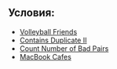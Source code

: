 ## Условия:

- [Volleyball Friends](https://www.hackerrank.com/contests/sda-hw-8/challenges/volleyball-friends)
- [Contains Duplicate II](https://leetcode.com/problems/contains-duplicate-ii)
- [Count Number of Bad Pairs](https://leetcode.com/problems/count-number-of-bad-pairs)
- [MacBook Cafes](https://www.hackerrank.com/contests/si-practice-7/challenges/brand-new)